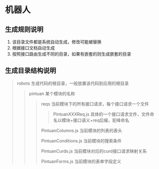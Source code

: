 # 机器人

## 生成规则说明

1. 该目录文件都是系统自动生成，修改可能被替换
2. 根据接口文档自动生成
3. 按照接口路由生成不同的目录，如果有嵌套的则生成嵌套的目录

## 生成目录结构说明

> robots 生成代码的根目录，一般放置该代码到应用的根目录
>
>> pintuan 某个模块的名称
>>
>>> reqs 当前模块下的所有接口请求，每个接口请求一个文件
>>>
>>>> PintuanXXXReq.js 具体的一个接口请求文件，文件命名以模块+接口语义+req后缀，驼峰命名
>>>
>>> PintuanColumns.js 当前模块的列表的表头
>>>
>>> PintuanConditions.js 当前模块的搜索条件
>>>
>>> PintuanCurds.js 当前模块对应的curd接口请求映射关系
>>>
>>> PintuanForms.js 当前模块的表单字段定义